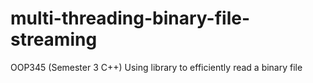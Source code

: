 # multi-threading-binary-file-streaming
OOP345 (Semester 3 C++) Using library to efficiently read a binary file
